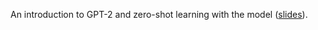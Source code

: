 An introduction to GPT-2 and zero-shot learning with the model ([slides](https://docs.google.com/presentation/d/1LEbTbPpykGQILEl45ZzL60VrLwBIGCbjH7L7Fgfqjiw/edit?usp=sharing)).
